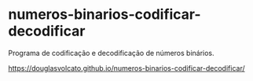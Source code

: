 # numeros-binarios-codificar-decodificar
Programa de codificação e decodificação de números binários.

https://douglasvolcato.github.io/numeros-binarios-codificar-decodificar/
